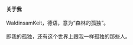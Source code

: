  #### 关于我
 WaldinsamKeit，德语，意为“森林的孤独”。</br></br>
 即我的孤独，还有这个世界上跟我一样孤独的那些人。</br></br>












<!--
**WaldinsamKeit/WaldinsamKeit** is a ✨ _special_ ✨ repository because its `README.md` (this file) appears on your GitHub profile.

Here are some ideas to get you started:

- 🔭 I’m currently working on ...
- 🌱 I’m currently learning ...
- 👯 I’m looking to collaborate on ...
- 🤔 I’m looking for help with ...
- 💬 Ask me about ...
- 📫 How to reach me: ...
- 😄 Pronouns: ...
- ⚡ Fun fact: ...
-->
